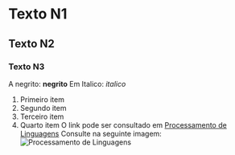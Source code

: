# Texto N1
## Texto N2
### Texto N3
A negrito: **negrito**
Em Italico: *italico*
1. Primeiro item
2. Segundo item
3. Terceiro item
4. Quarto item 
O link pode ser consultado em [Processamento de Linguagens](https://www.pl.pt)
Consulte na seguinte imagem: ![Processamento de Linguagens](https://www.pl.pt)